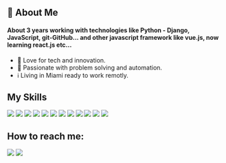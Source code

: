 

## 👾  About Me
  #### About 3 years working with technologies like Python - Django, JavaScript, git-GitHub... and other javascript framework like vue.js, now learning react.js etc...
  
   - 🌱  Love for tech and innovation.
   - 💓  Passionate with problem solving and automation.
   - ℹ️  Living in Miami ready to work remotly.
   

## My Skills
<img src="https://img.shields.io/badge/JavaScript-323330?style=for-the-badge&logo=javascript&logoColor=F7DF1E" /> <img src="https://img.shields.io/badge/Python-FFD43B?style=for-the-badge&logo=python&logoColor=blue" /> <img src="https://img.shields.io/badge/HTML5-E34F26?style=for-the-badge&logo=html5&logoColor=white" /> <img src="https://img.shields.io/badge/CSS3-1572B6?style=for-the-badge&logo=css3&logoColor=white" /> <img src="https://img.shields.io/badge/Bootstrap-563D7C?style=for-the-badge&logo=bootstrap&logoColor=white" /> <img src="https://img.shields.io/badge/Vuetify-1867C0?style=for-the-badge&logo=vuetify&logoColor=white" /> <img src="https://img.shields.io/badge/Vue.js-35495E?style=for-the-badge&logo=vuedotjs&logoColor=4FC08D" /> <img src="https://img.shields.io/badge/Vite-B73BFE?style=for-the-badge&logo=vite&logoColor=FFD62E" /> <img src="https://img.shields.io/badge/Django-092E20?style=for-the-badge&logo=django&logoColor=green" /> <img src="https://img.shields.io/badge/django%20rest-ff1709?style=for-the-badge&logo=django&logoColor=white" /> <img src="https://img.shields.io/badge/GIT-E44C30?style=for-the-badge&logo=git&logoColor=white" /> <img src="https://img.shields.io/badge/GitHub-100000?style=for-the-badge&logo=github&logoColor=white" />

## How to reach me:
<a target="_blank" href="https://www.linkedin.com/in/adam-fernandez-330a011a8"><img src="https://img.shields.io/badge/LinkedIn-0077B5?style=for-the-badge&logo=linkedin&logoColor=white" /><a/>
<a href="mailto:adamyoelfc@gmail.com"><img src="https://img.shields.io/badge/Gmail-D14836?style=for-the-badge&logo=gmail&logoColor=white" /><a/>
 
